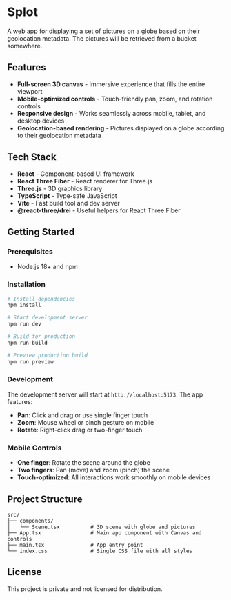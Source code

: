 # Splot

A web app for displaying a set of pictures on a globe based on their geolocation metadata. The pictures will be retrieved from a bucket somewhere.

## Features

- **Full-screen 3D canvas** - Immersive experience that fills the entire viewport
- **Mobile-optimized controls** - Touch-friendly pan, zoom, and rotation controls
- **Responsive design** - Works seamlessly across mobile, tablet, and desktop devices
- **Geolocation-based rendering** - Pictures displayed on a globe according to their geolocation metadata

## Tech Stack

- **React** - Component-based UI framework
- **React Three Fiber** - React renderer for Three.js
- **Three.js** - 3D graphics library
- **TypeScript** - Type-safe JavaScript
- **Vite** - Fast build tool and dev server
- **@react-three/drei** - Useful helpers for React Three Fiber

## Getting Started

### Prerequisites

- Node.js 18+ and npm

### Installation

```bash
# Install dependencies
npm install

# Start development server
npm run dev

# Build for production
npm run build

# Preview production build
npm run preview
```

### Development

The development server will start at `http://localhost:5173`. The app features:

- **Pan**: Click and drag or use single finger touch
- **Zoom**: Mouse wheel or pinch gesture on mobile
- **Rotate**: Right-click drag or two-finger touch

### Mobile Controls

- **One finger**: Rotate the scene around the globe
- **Two fingers**: Pan (move) and zoom (pinch) the scene
- **Touch-optimized**: All interactions work smoothly on mobile devices

## Project Structure

```
src/
├── components/
│   └── Scene.tsx          # 3D scene with globe and pictures
├── App.tsx                # Main app component with Canvas and controls
├── main.tsx               # App entry point
└── index.css              # Single CSS file with all styles
```

## License

This project is private and not licensed for distribution.